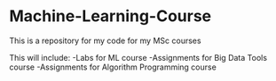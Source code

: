 # Machine-Learning-Course
This is a repository for my code for my MSc courses

This will include:
  -Labs for ML course
  -Assignments for Big Data Tools course
  -Assignments for Algorithm Programming course
